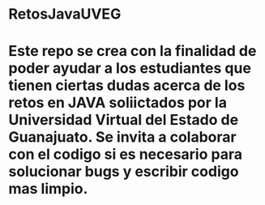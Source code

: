 # RetosJavaUVEG
# Este repo se crea con la finalidad de poder ayudar a los estudiantes que tienen ciertas dudas acerca de los retos en JAVA soliictados por la Universidad Virtual del Estado de Guanajuato. Se invita a colaborar con el codigo si es necesario para  solucionar bugs y escribir codigo mas limpio.
